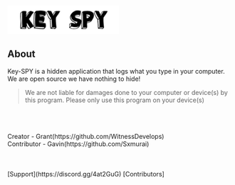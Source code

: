 <img src="IMG/keyspylogo.png" width = "250" length = "600">
                                                
                                                

## About

Key-SPY is a hidden application that logs what you type in your computer. We are open source we have nothing to hide! 
> We are not liable for damages done to your computer or device(s) by this program. Please only use this program on your device(s)
<br />
<br />
<br />
Creator - Grant(https://github.com/WitnessDevelops) <br />
Contributor - Gavin(https://github.com/Sxmurai) <br />
<br />
<br />
<br />
[Support](https://discord.gg/4at2GuG) [Contributors]
                                 
